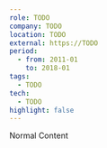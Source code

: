 ```yaml
---
role: TODO
company: TODO
location: TODO
external: https://TODO
period:
  - from: 2011-01
    to: 2018-01
tags:
  - TODO
tech:
  - TODO
highlight: false
---
```


Normal Content
